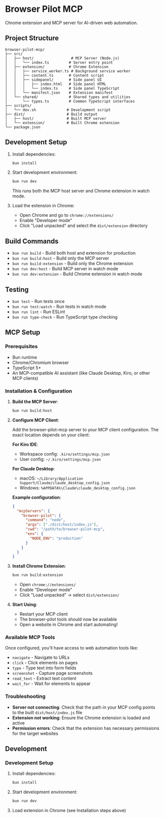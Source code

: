 # Browser Pilot MCP

Chrome extension and MCP server for AI-driven web automation.

## Project Structure

```
browser-pilot-mcp/
├── src/
│   ├── host/                 # MCP Server (Node.js)
│   │   └── index.ts         # Server entry point
│   ├── extension/           # Chrome Extension
│   │   ├── service_worker.ts # Background service worker
│   │   ├── content.ts       # Content script
│   │   ├── sidepanel/       # Side panel UI
│   │   │   ├── index.html   # Side panel HTML
│   │   │   └── index.ts     # Side panel TypeScript
│   │   └── manifest.json    # Extension manifest
│   └── shared/              # Shared types and utilities
│       └── types.ts         # Common TypeScript interfaces
├── scripts/
│   └── dev.sh              # Development script
├── dist/                   # Build output
│   ├── host/               # Built MCP server
│   └── extension/          # Built Chrome extension
└── package.json
```

## Development Setup

1. Install dependencies:

   ```bash
   bun install
   ```

2. Start development environment:

   ```bash
   bun run dev
   ```

   This runs both the MCP host server and Chrome extension in watch mode.

3. Load the extension in Chrome:
   - Open Chrome and go to `chrome://extensions/`
   - Enable "Developer mode"
   - Click "Load unpacked" and select the `dist/extension` directory

## Build Commands

- `bun run build` - Build both host and extension for production
- `bun run build:host` - Build only the MCP server
- `bun run build:extension` - Build only the Chrome extension
- `bun run dev:host` - Build MCP server in watch mode
- `bun run dev:extension` - Build Chrome extension in watch mode

## Testing

- `bun test` - Run tests once
- `bun run test:watch` - Run tests in watch mode
- `bun run lint` - Run ESLint
- `bun run type-check` - Run TypeScript type checking

## MCP Setup

### Prerequisites

- Bun runtime
- Chrome/Chromium browser
- TypeScript 5+
- An MCP-compatible AI assistant (like Claude Desktop, Kiro, or other MCP clients)

### Installation & Configuration

1. **Build the MCP Server**:
   ```bash
   bun run build:host
   ```

2. **Configure MCP Client**:
   
   Add the browser-pilot-mcp server to your MCP client configuration. The exact location depends on your client:

   **For Kiro IDE**:
   - Workspace config: `.kiro/settings/mcp.json`
   - User config: `~/.kiro/settings/mcp.json`

   **For Claude Desktop**:
   - macOS: `~/Library/Application Support/Claude/claude_desktop_config.json`
   - Windows: `%APPDATA%\Claude\claude_desktop_config.json`

   **Example configuration**:
   ```json
   {
     "mcpServers": {
       "browser-pilot": {
         "command": "node",
         "args": ["./dist/host/index.js"],
         "cwd": "/path/to/browser-pilot-mcp",
         "env": {
           "NODE_ENV": "production"
         }
       }
     }
   }
   ```

3. **Install Chrome Extension**:
   ```bash
   bun run build:extension
   ```
   - Open `chrome://extensions/`
   - Enable "Developer mode"
   - Click "Load unpacked" → select `dist/extension/`

4. **Start Using**:
   - Restart your MCP client
   - The browser-pilot tools should now be available
   - Open a website in Chrome and start automating!

### Available MCP Tools

Once configured, you'll have access to web automation tools like:
- `navigate` - Navigate to URLs
- `click` - Click elements on pages
- `type` - Type text into form fields
- `screenshot` - Capture page screenshots
- `read_text` - Extract text content
- `wait_for` - Wait for elements to appear

### Troubleshooting

- **Server not connecting**: Check that the path in your MCP config points to the built `dist/host/index.js` file
- **Extension not working**: Ensure the Chrome extension is loaded and active
- **Permission errors**: Check that the extension has necessary permissions for the target websites

## Development

### Development Setup

1. Install dependencies:
   ```bash
   bun install
   ```

2. Start development environment:
   ```bash
   bun run dev
   ```

3. Load extension in Chrome (see Installation steps above)
